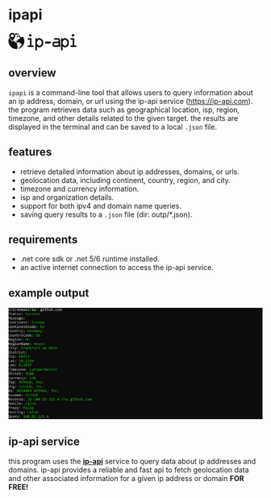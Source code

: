 # ipapi 
![ ](ipapi.png)

## overview

`ipapi` is a command-line tool that allows users to query information about an ip address, domain, or url using the ip-api service (https://ip-api.com). the program retrieves data such as geographical location, isp, region, timezone, and other details related to the given target. the results are displayed in the terminal and can be saved to a local `.json` file.

## features

- retrieve detailed information about ip addresses, domains, or urls.
- geolocation data, including continent, country, region, and city.
- timezone and currency information.
- isp and organization details.
- support for both ipv4 and domain name queries.
- saving query results to a `.json` file (dir: outp/*.json).
  
## requirements

- .net core sdk or .net 5/6 runtime installed.
- an active internet connection to access the ip-api service.

## example output

![ ](ipapics.png)

## ip-api service

this program uses the **[ip-api](https://ip-api.com)** service to query data about ip addresses and domains. ip-api provides a reliable and fast api to fetch geolocation data and other associated information for a given ip address or domain **FOR FREE!**
